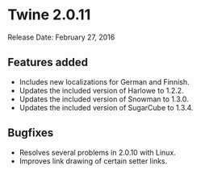 # Twine 2.0.11

Release Date: February 27, 2016

## Features added

- Includes new localizations for German and Finnish.
- Updates the included version of Harlowe to 1.2.2.
- Updates the included version of Snowman to 1.3.0.
- Updates the included version of SugarCube to 1.3.4.

## Bugfixes

- Resolves several problems in 2.0.10 with Linux.
- Improves link drawing of certain setter links.
